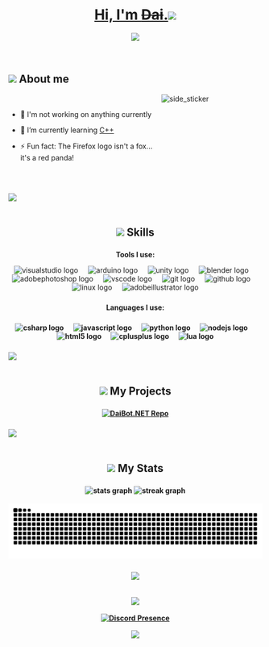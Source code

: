 # <ins><div align="center">Hi, I'm ~~[Dai](https://daivr.dev)~~.</b><img src="https://media.giphy.com/media/hvRJCLFzcasrR4ia7z/giphy.gif" width="35">
<!--  -->
<p align="center">
  <img src="https://media.giphy.com/media/v1.Y2lkPTc5MGI3NjExOTA5MWExMTE0MmU2NzYzZjcxYTVlMTkwNjFjNzc0ZDllZWY0OWNiMyZjdD1n/07PK18YBoP4fcZQ9Zf/giphy.gif"></a>
</p>


<br>



	
## <img src="https://emoji.gg/assets/emoji/7279-vibecat.gif" width="24"/> **About me**

<img align="right" width=200px height=200px alt="side_sticker" src="https://media.giphy.com/media/TEnXkcsHrP4YedChhA/giphy.gif" />
<br>

- 🔭 I'm not working on anything currently  
  

- 🌱 I’m currently learning [C++](https://cplusplus.com)  
  

- ⚡ Fun fact: The Firefox logo isn't a fox… it's a red panda!  
  

<br><br>

<img src="https://user-images.githubusercontent.com/73097560/115834477-dbab4500-a447-11eb-908a-139a6edaec5c.gif"><br><br>

###
<h2 align="center"><img src="https://media2.giphy.com/media/QssGEmpkyEOhBCb7e1/giphy.gif?cid=ecf05e47a0n3gi1bfqntqmob8g9aid1oyj2wr3ds3mg700bl&rid=giphy.gif" width ="25"><b> Skills</b>                                                                                       
<br/>

###
<p align="center"><b>Tools I use:</b>  
<div align="center">
  <img src="https://img.shields.io/badge/Visual Studio-5C2D91?logo=visualstudio&logoColor=white&style=for-the-badge" height="30" alt="visualstudio logo"  />
  <img width="12" />
  <img src="https://img.shields.io/badge/Arduino-00979D?logo=arduino&logoColor=white&style=for-the-badge" height="30" alt="arduino logo"  />
  <img width="12" />
  <img src="https://img.shields.io/badge/Unity-FFFFFF?logo=unity&logoColor=black&style=for-the-badge" height="30" alt="unity logo"  />
  <img width="12" />
  <img src="https://img.shields.io/badge/Blender-F5792A?logo=blender&logoColor=black&style=for-the-badge" height="30" alt="blender logo"  />
  <img width="12" />
  <img src="https://img.shields.io/badge/Adobe Photoshop-31A8FF?logo=adobephotoshop&logoColor=black&style=for-the-badge" height="30" alt="adobephotoshop logo"  />
  <img width="12" />
  <img src="https://img.shields.io/badge/Visual Studio Code-007ACC?logo=visualstudiocode&logoColor=white&style=for-the-badge" height="30" alt="vscode logo"  />
  <img width="12" />
  <img src="https://img.shields.io/badge/Git-F05032?logo=git&logoColor=white&style=for-the-badge" height="30" alt="git logo"  />
  <img width="12" />
  <img src="https://img.shields.io/badge/GitHub-181717?logo=github&logoColor=white&style=for-the-badge" height="30" alt="github logo"  />
  <img width="12" />
  <img src="https://img.shields.io/badge/Linux-FCC624?logo=linux&logoColor=black&style=for-the-badge" height="30" alt="linux logo"  />
  <img width="12" />
  <img src="https://img.shields.io/badge/Adobe Illustrator-FF9A00?logo=adobeillustrator&logoColor=black&style=for-the-badge" height="30" alt="adobeillustrator logo"  />
</div>

###

<p align="center"><b>Languages I use:<b/>

###

<div align="center">
  <img src="https://img.shields.io/badge/C Sharp-239120?logo=csharp&logoColor=white&style=for-the-badge" height="30" alt="csharp logo"  />
  <img width="12" />
  <img src="https://img.shields.io/badge/JavaScript-F7DF1E?logo=javascript&logoColor=black&style=for-the-badge" height="30" alt="javascript logo"  />
  <img width="12" />
  <img src="https://img.shields.io/badge/Python-3776AB?logo=python&logoColor=white&style=for-the-badge" height="30" alt="python logo"  />
  <img width="12" />
  <img src="https://img.shields.io/badge/Node.js-339933?logo=nodedotjs&logoColor=white&style=for-the-badge" height="30" alt="nodejs logo"  />
  <img width="12" />
  <img src="https://img.shields.io/badge/HTML5-E34F26?logo=html5&logoColor=white&style=for-the-badge" height="30" alt="html5 logo"  />
  <img width="12" />
  <img src="https://img.shields.io/badge/C++-00599C?logo=cplusplus&logoColor=white&style=for-the-badge" height="30" alt="cplusplus logo"  />
  <img width="12" />
  <img src="https://img.shields.io/badge/Lua-2C2D72?logo=lua&logoColor=white&style=for-the-badge" height="30" alt="lua logo"  />
</div>

###
<img src="https://user-images.githubusercontent.com/73097560/115834477-dbab4500-a447-11eb-908a-139a6edaec5c.gif"><br><br>
<h2 align="center"><img src="https://i.imgur.com/gkB6265.gif" width="35"><b> My Projects </b>
	
###

<div align="center">
  <a href="https://github.com/Daiivr/DaiBot.NET">
    <img src="https://github-readme-stats.vercel.app/api/pin/?username=Daiivr&repo=DaiBot.NET&theme=dracula&hide_border=false" alt="DaiBot.NET Repo" />
  </a>
</div>

###
<img src="https://user-images.githubusercontent.com/73097560/115834477-dbab4500-a447-11eb-908a-139a6edaec5c.gif"><br><br>

<h2 align="center"><img src="https://media.giphy.com/media/iY8CRBdQXODJSCERIr/giphy.gif" width="35"><b> My Stats </b>

###

<div align="center">
  <img src="https://github-readme-stats.vercel.app/api?username=Daiivr&hide_title=false&hide_rank=false&show_icons=true&include_all_commits=true&count_private=true&disable_animations=false&theme=dracula&locale=en&hide_border=false&order=1" height="150" alt="stats graph"  />
  <img src="https://streak-stats.demolab.com?user=Daiivr&locale=en&mode=daily&theme=dracula&hide_border=false&border_radius=5&order=3" height="150" alt="streak graph"  />
</div>

<br clear="both">
<div align="center">
<img src="https://raw.githubusercontent.com/Daiivr/Daiivr/output/github-contribution-grid-snake-dark.svg" alt="Snake animation" />

###
<img src="https://user-images.githubusercontent.com/73097560/115834477-dbab4500-a447-11eb-908a-139a6edaec5c.gif"><br><br>

<div align="center">
    <img src="https://spotify-github-profile.kittinanx.com/api/view?uid=np81p4a1kdge7eaz0pgjid96p&cover_image=true&theme=default&show_offline=false&background_color=0d1017&interchange=false&bar_color=53b14f&bar_color_cover=true" width="300">
  </a>
</div>

<div align="center">

[![Discord Presence](https://lanyard.cnrad.dev/api/271701484922601472?bg=0d1017)](https://discord.com/users/271701484922601472)

</div>

<div align="center">
<img src="https://komarev.com/ghpvc/?username=Daiivr&&style=flat-square" align="center" />
</div>  
  

<br/>  

<div align="center"></div>
<br />


